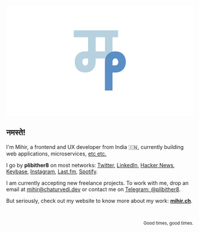 <p align="center">
  <a href="https://mihir.ch">
    <img src="logo.svg" alt="Muh" height="300"/>
  </a>
</p>

## नमस्ते!

I'm Mihir, a frontend and UX developer from India :india:, currently building web applications, microservices, [etc etc.](https://mihir.ch/projects)

I go by **plibither8** on most networks: [Twitter](https://twitter.com/plibither8), [LinkedIn](https://linkedin.com/in/plibither8), [Hacker News](https://news.ycombinator.com/user?id=plibither8), [Keybase](https://keybase.io/plibither8), [Instagram](https://www.instagram.com/plibither8), [Last.fm](https://last.fm/user/plibither8), [Spotify](https://open.spotify.com/user/tmf5wfz6mzs6cca830in4tm1m).

I am currently accepting new freelance projects. To work with me, drop an email at mihir@chaturvedi.dev or contact me on [Telegram: @plibither8](https://t.me/plibither8).

But seriously, check out my website to know more about my work: **[mihir.ch](https://mihir.ch)**.

<br>

<p align="right">
  <sup>Good times, good times.</sup>
</p>
